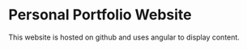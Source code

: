 # Personal Portfolio Website

This website is hosted on github and uses angular to display content.
